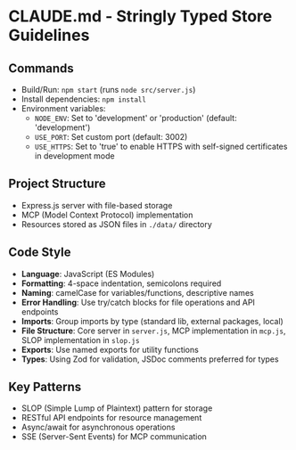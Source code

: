 # CLAUDE.md - Stringly Typed Store Guidelines

## Commands
- Build/Run: `npm start` (runs `node src/server.js`)
- Install dependencies: `npm install`
- Environment variables:
  - `NODE_ENV`: Set to 'development' or 'production' (default: 'development')
  - `USE_PORT`: Set custom port (default: 3002)
  - `USE_HTTPS`: Set to 'true' to enable HTTPS with self-signed certificates in development mode

## Project Structure
- Express.js server with file-based storage
- MCP (Model Context Protocol) implementation
- Resources stored as JSON files in `./data/` directory

## Code Style
- **Language**: JavaScript (ES Modules)
- **Formatting**: 4-space indentation, semicolons required
- **Naming**: camelCase for variables/functions, descriptive names
- **Error Handling**: Use try/catch blocks for file operations and API endpoints
- **Imports**: Group imports by type (standard lib, external packages, local)
- **File Structure**: Core server in `server.js`, MCP implementation in `mcp.js`, SLOP implementation in `slop.js`
- **Exports**: Use named exports for utility functions
- **Types**: Using Zod for validation, JSDoc comments preferred for types

## Key Patterns
- SLOP (Simple Lump of Plaintext) pattern for storage
- RESTful API endpoints for resource management
- Async/await for asynchronous operations
- SSE (Server-Sent Events) for MCP communication